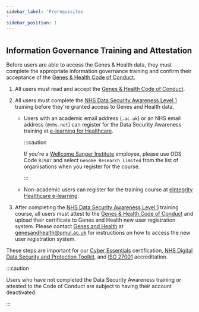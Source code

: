 ```yaml
---
sidebar_label: 'Prerequisites
'
sidebar_position: 1
---
```


# 

## Information Governance Training and Attestation
Before users are able to access the Genes & Health data, they must complete the 
appropriate information governance training and confirm their acceptance of the
[Genes & Health Code of Conduct][].

1. All users must read and accept the [Genes & Health Code of Conduct][].

1. All users must complete the [NHS Data Security Awareness Level 1][] training 
before they're granted access to Genes and Health data.

    - Users with an academic email address (`.ac.uk`) or an NHS email address (`@nhs.net`) 
      can register for the Data Security Awareness training at [e-learning for Healthcare][].
      
      :::caution

        If you're a [Wellcome Sanger Institute][] employee, please use ODS Code `8J947` and select `Genome Research Limited` from the list of organisations when you register for the course.

      :::

    - Non-academic users can register for the training course at [eIntegrity Healthcare e-learning][].

1. After completing the [NHS Data Security Awareness Level 1][] training course,
all users must attest to the [Genes & Health Code of Conduct][] and upload 
their certificate to Genes and Health new user registration system. Please 
contact [Genes and Health] at [genesandhealth@qmul.ac.uk][] for instructions 
on how to access the new user registration system.

These steps are important for our [Cyber Essentials][] certification, 
[NHS Digital Data Security and Protection Toolkit][], and [ISO 27001][] 
accreditation.

:::caution

Users who have not completed the Data Security Awareness training or attested to the Code of Conduct are subject to having their account deactivated.

:::

[Genes & Health Code of Conduct]: ../references/code_of_conduct.md
[NHS Data Security Awareness Level 1]: https://www.e-lfh.org.uk/programmes/data-security-awareness
[Genes and Health]: mailto:genesandhealth@qmul.ac.uk
[genesandhealth@qmul.ac.uk]: mailto:genesandhealth@qmul.ac.uk
[e-learning for Healthcare]: https://portal.e-lfh.org.uk/Component/Details/544034
[eIntegrity Healthcare e-learning]: https://www.eintegrity.org/product/statutory-and-mandatory-training
[Wellcome Sanger Institute]: https://www.sanger.ac.uk

[Cyber Essentials]: https://www.ncsc.gov.uk/cyberessentials/overview
[NHS Digital Data Security and Protection Toolkit]: https://digital.nhs.uk/data-and-information/looking-after-information/data-security-and-information-governance/data-security-and-protection-toolkit
[ISO 27001]: https://www.iso.org/standard/27001
